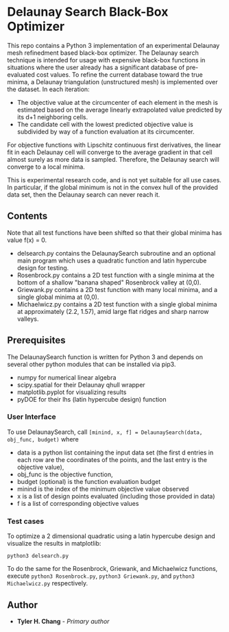 # Delaunay Search Black-Box Optimizer

This repo contains a Python 3 implementation of an experimental Delaunay
mesh refinedment based black-box optimizer.
The Delaunay search technique is intended for usage with expensive black-box
functions in situations where the user already has a significant database of
pre-evaluated cost values.
To refine the current database toward the true minima, a Delaunay triangulation
(unstructured mesh) is implemented over the dataset.
In each iteration:
 - The objective value at the circumcenter of each element in the mesh is
   estimated based on the average linearly extrapolated value predicted by
   its d+1 neighboring cells.
 - The candidate cell with the lowest predicted objective value is subdivided
   by way of a function evaluation at its circumcenter.

For objective functions with Lipschitz continuous first derivatives, the
linear fit in each Delaunay cell will converge to the average gradient in that
cell almost surely as more data is sampled.
Therefore, the Delaunay search will converge to a local minima.

This is experimental research code, and is not yet suitable for all use
cases.
In particular, if the global minimum is not in the convex hull of the provided
data set, then the Delaunay search can never reach it.

## Contents

Note that all test functions have been shifted so that their global minima
has value f(x) = 0.

 - delsearch.py contains the DelaunaySearch subroutine and an optional main
   program which uses a quadratic function and latin hypercube design for
   testing.
 - Rosenbrock.py contains a 2D test function with a single minima at the
   bottom of a shallow "banana shaped" Rosenbrock valley at (0,0).
 - Griewank.py contains a 2D test function with many local minima, and
   a single global minima at (0,0).
 - Michaelwicz.py contains a 2D test function with a single global minima
   at approximately (2.2, 1.57), amid large flat ridges and sharp narrow
   valleys.

## Prerequisites

The DelaunaySearch function is written for Python 3 and depends on several
other python modules that can be installed via pip3.
 - numpy for numerical linear algebra
 - scipy.spatial for their Delaunay qhull wrapper
 - matplotlib.pyplot for visualizing results
 - pyDOE for their lhs (latin hypercube design) function

### User Interface

To use DelaunaySearch, call
``
[minind, x, f] = DelaunaySearch(data, obj_func, budget)
``
where
 - data is a python list containing the input data set (the first d entries
in each row are the coordinates of the points, and the last entry is the
objective value),
 - obj\_func is the objective function,
 - budget (optional) is the function evaluation budget
 - minind is the index of the minimum objective value observed
 - x is a list of design points evaluated (including those provided in data)
 - f is a list of corresponding objective values

### Test cases

To optimize a 2 dimensional quadratic using a latin hypercube design and
visualize the results in matplotlib:

``
python3 delsearch.py
``

To do the same for the Rosenbrock, Griewank, and Michaelwicz functions,
execute ``python3 Rosenbrock.py``, ``python3 Griewank.py``, and
``python3 Michaelwicz.py`` respectively.

## Author

* **Tyler H. Chang** - *Primary author*

